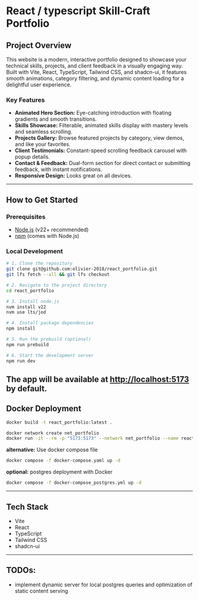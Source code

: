 # React / typescript Skill-Craft Portfolio

## Project Overview

This website is a modern, interactive portfolio designed to showcase your technical skills, projects, and client feedback in a visually engaging way. Built with Vite, React, TypeScript, Tailwind CSS, and shadcn-ui, it features smooth animations, category filtering, and dynamic content loading for a delightful user experience.

### Key Features

- **Animated Hero Section:** Eye-catching introduction with floating gradients and smooth transitions.
- **Skills Showcase:** Filterable, animated skills display with mastery levels and seamless scrolling.
- **Projects Gallery:** Browse featured projects by category, view demos, and like your favorites.
- **Client Testimonials:** Constant-speed scrolling feedback carousel with popup details.
- **Contact & Feedback:** Dual-form section for direct contact or submitting feedback, with instant notifications.
- **Responsive Design:** Looks great on all devices.

---

## How to Get Started

### Prerequisites

- [Node.js](https://nodejs.org/) (v22+ recommended)
- [npm](https://www.npmjs.com/) (comes with Node.js)

### Local Development

```sh
# 1. Clone the repository
git clone git@github.com:olivier-2018/react_portfolio.git
git lfs fetch --all && git lfs checkout

# 2. Navigate to the project directory
cd react_portfolio

# 3. Install node.js
nvm install v22
nvm use lts/jod 

# 4. Install package dependencies
npm install

# 5. Run the prebuild (optional)
npm run prebuild

# 6. Start the development server
npm run dev

```
The app will be available at [http://localhost:5173](http://localhost:5173) by default.
---

## Docker Deployment

```sh
docker build -t react_portfolio:latest .

docker network create net_portfolio
docker run -it --rm -p "5173:5173" --network net_portfolio --name react_portfolio react_portfolio:latest
```

**alternative:** Use docker compose file
```sh
docker compose -f docker-compose.yaml up -d
```

**optional:** postgres deployment with Docker
```sh
docker compose -f docker-compose_postgres.yml up -d
```

---

## Tech Stack

- Vite
- React
- TypeScript
- Tailwind CSS
- shadcn-ui

---

## TODOs:

- implement dynamic server for local postgres queries and optimization of static content serving 
